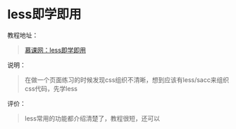 # less即学即用

教程地址：
>[慕课网：less即学即用](http://www.imooc.com/learn/102)

说明：
>在做一个页面练习的时候发现css组织不清晰，想到应该有less/sacc来组织css代码，先学less

评价：
>less常用的功能都介绍清楚了，教程很短，还可以
